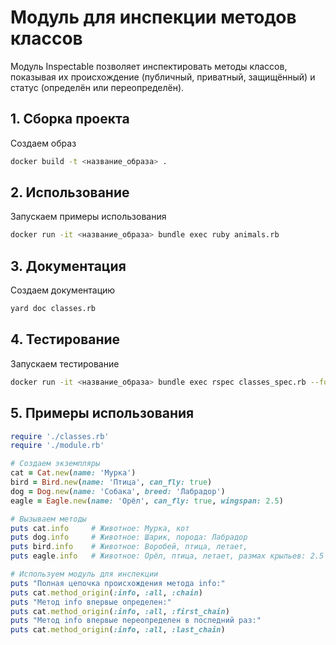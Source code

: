 # Модуль для инспекции методов классов

Модуль Inspectable позволяет инспектировать методы классов, показывая их происхождение (публичный, приватный, защищённый) и статус (определён или переопределён).

## 1. Сборка проекта

Создаем образ
```bash
docker build -t <название_образа> .
```

## 2. Использование

Запускаем примеры использования
```bash
docker run -it <название_образа> bundle exec ruby animals.rb
```

## 3. Документация

Создаем документацию
```bash
yard doc classes.rb
```

## 4. Тестирование

Запускаем тестирование
```bash
docker run -it <название_образа> bundle exec rspec classes_spec.rb --format documentation
```

## 5. Примеры использования


```ruby
require './classes.rb'
require './module.rb'

# Создаем экземпляры
cat = Cat.new(name: 'Мурка')
bird = Bird.new(name: 'Птица', can_fly: true)
dog = Dog.new(name: 'Собака', breed: 'Лабрадор')
eagle = Eagle.new(name: 'Орёл', can_fly: true, wingspan: 2.5)

# Вызываем методы
puts cat.info     # Животное: Мурка, кот
puts dog.info     # Животное: Шарик, порода: Лабрадор
puts bird.info    # Животное: Воробей, птица, летает,
puts eagle.info   # Животное: Орёл, птица, летает, размах крыльев: 2.5 м

# Используем модуль для инспекции
puts "Полная цепочка происхождения метода info:"
puts cat.method_origin(:info, :all, :chain)
puts "Метод info впервые определен:"
puts cat.method_origin(:info, :all, :first_chain)
puts "Метод info впервые переопределен в последний раз:"
puts cat.method_origin(:info, :all, :last_chain)
```
